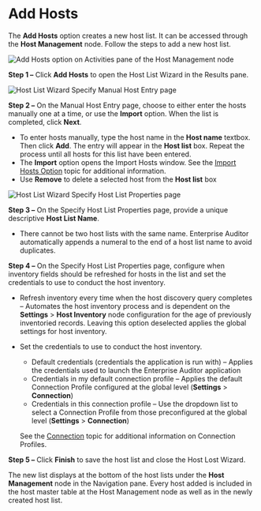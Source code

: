# Add Hosts

The **Add Hosts** option creates a new host list. It can be accessed through the **Host Management**
node. Follow the steps to add a new host list.

![Add Hosts option on Activities pane of the Host Management node](/img/versioned_docs/accessanalyzer_11.6/accessanalyzer/admin/hostmanagement/actions/addhosts.webp)

**Step 1 –** Click **Add Hosts** to open the Host List Wizard in the Results pane.

![Host List Wizard Specify Manual Host Entry page](/img/versioned_docs/accessanalyzer_11.6/accessanalyzer/admin/hostmanagement/actions/hostlistwizardhostentry.webp)

**Step 2 –** On the Manual Host Entry page, choose to either enter the hosts manually one at a time,
or use the **Import** option. When the list is completed, click **Next**.

- To enter hosts manually, type the host name in the **Host name** textbox. Then click **Add**. The
  entry will appear in the **Host list** box. Repeat the process until all hosts for this list have
  been entered.
- The **Import** option opens the Import Hosts window. See the
  [Import Hosts Option](/docs/accessanalyzer/11.6/admin/hostmanagement/actions/importhost.md)
  topic for additional information.
- Use **Remove** to delete a selected host from the **Host list** box

![Host List Wizard Specify Host List Properties page](/img/versioned_docs/accessanalyzer_11.6/accessanalyzer/admin/hostmanagement/actions/hostlistwizardproperties.webp)

**Step 3 –** On the Specify Host List Properties page, provide a unique descriptive **Host List
Name**.

- There cannot be two host lists with the same name. Enterprise Auditor automatically appends a
  numeral to the end of a host list name to avoid duplicates.

**Step 4 –** On the Specify Host List Properties page, configure when inventory fields should be
refreshed for hosts in the list and set the credentials to use to conduct the host inventory.

- Refresh inventory every time when the host discovery query completes – Automates the host
  inventory process and is dependent on the **Settings** > **Host Inventory** node configuration for
  the age of previously inventoried records. Leaving this option deselected applies the global
  settings for host inventory.
- Set the credentials to use to conduct the host inventory.

    - Default credentials (credentials the application is run with) – Applies the credentials used
      to launch the Enterprise Auditor application
    - Credentials in my default connection profile – Applies the default Connection Profile
      configured at the global level (**Settings** > **Connection**)
    - Credentials in this connection profile – Use the dropdown list to select a Connection Profile
      from those preconfigured at the global level (**Settings** > **Connection**)

    See the
    [Connection](/docs/accessanalyzer/11.6/admin/settings/connection/overview.md)
    topic for additional information on Connection Profiles.

**Step 5 –** Click **Finish** to save the host list and close the Host Lost Wizard.

The new list displays at the bottom of the host lists under the **Host Management** node in the
Navigation pane. Every host added is included in the host master table at the Host Management node
as well as in the newly created host list.
